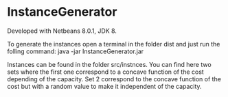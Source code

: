 # InstanceGenerator
Developed with Netbeans 8.0.1, JDK 8.

To generate the instances open a terminal in the folder dist and just run the folling command:
java -jar InstanceGenerator.jar

Instances can be found in the folder src/instnces. You can find here two sets where the first one correspond to a concave function of the cost depending of the capacity. Set 2 correspond to the concave function of the cost but with a random value to make it independent of the capacity.